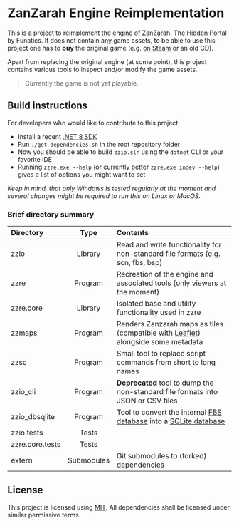 # ZanZarah Engine Reimplementation

This is a project to reimplement the engine of ZanZarah: The Hidden Portal by Funatics. It does not contain any game assets, to be able to use this project one has to **buy** the original game (e.g. [on Steam](https://store.steampowered.com/app/384570/Zanzarah_The_Hidden_Portal/) or an old CD).

Apart from replacing the original engine (at some point), this project contains various tools to inspect and/or modify the game assets.

> Currently the game is not yet playable.

## Build instructions

For developers who would like to contribute to this project:

  - Install a recent [.NET 8 SDK](https://dotnet.microsoft.com/en-us/download)
  - Run `./get-dependencies.sh` in the root repository folder
  - Now you should be able to build `zzio.sln` using the `dotnet` CLI or your favorite IDE
  - Running `zzre.exe --help` (or currently better `zzre.exe indev --help`) gives a list of options you might want to set

*Keep in mind, that only Windows is tested regularly at the moment and several changes might be required to run this on Linux or MacOS.*

### Brief directory summary

| Directory | Type    | Contents |
|:----------|:-------:|:---------|
| zzio      | Library | Read and write functionality for non-standard file formats (e.g. scn, fbs, bsp) |
| zzre      | Program | Recreation of the engine and associated tools (only viewers at the moment) |
| zzre.core | Library | Isolated base and utility functionality used in zzre |
| zzmaps    | Program | Renders Zanzarah maps as tiles (compatible with [Leaflet](https://leafletjs.com)) alongside some metadata |
| zzsc      | Program | Small tool to replace script commands from short to long names |
| zzio_cli  | Program | **Deprecated** tool to dump the non-standard file formats into JSON or CSV files |
| zzio_dbsqlite | Program | Tool to convert the internal [FBS database](https://helco.github.io/zzdocs/resources/FBS/) into a [SQLite database](https://www.sqlite.org/index.html) |
| zzio.tests | Tests | |
| zzre.core.tests | Tests | |
| extern | Submodules | Git submodules to (forked) dependencies |

## License

This project is licensed using [MIT](https://opensource.org/licenses/MIT).
All dependencies shall be licensed under similar permissive terms.
